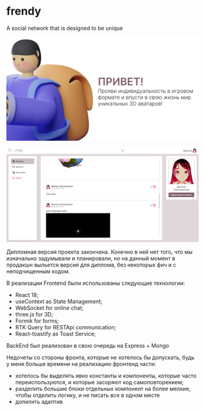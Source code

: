 # frendy

A social network that is designed to be unique

![img.png](img.png)

![img_1.png](img_1.png)

Дипломная версия проекта закончена. Конечно в ней нет того, что мы изначально задумывали и планировали, но на данный момент в продакшн выльется версия для диплома, без некоторых фич и с неподчищенным кодом.

В реализации Frontend были использованы следующие технологии:
* React 18;
* useContext as State Management;
* WebSocket for online chat;
* three.js for 3D;
* Formik for forms;
* RTK Query for RESTApi communication;
* React-toastify as Toast Service;

BackEnd был реализован в свою очередь на Express + Mongo

Недочеты со стороны фронта, которые не хотелось бы допускать, будь у меня больше времени на реализацию фронтенд части: 
* хотелось бы выделять явно константы и компоненты, которые часто переиспользуются, и которые засоряют код самоповторением; 
* разделить большие блоки отдельных компонент на более мелкие, чтобы отделить логику, и не писать все в одном месте
* допилить адаптив
